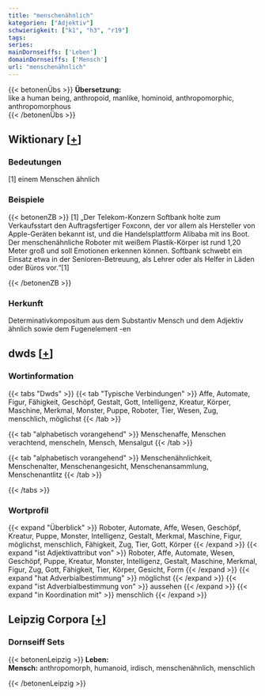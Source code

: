 ```yaml
---
title: "menschenähnlich"
kategorien: ["Adjektiv"]
schwierigkeit: ["k1", "h3", "r19"]
tags:
series:
mainDornseiffs: ['Leben']
domainDornseiffs: ['Mensch']
url: "menschenähnlich"
---
```


{{< betonenÜbs >}}
**Übersetzung:**  
like a human being, anthropoid, manlike, hominoid, anthropomorphic, anthropomorphous  
{{< /betonenÜbs >}}

## Wiktionary [[+](https://de.wiktionary.org/wiki/menschenähnlich)]

### Bedeutungen
[1] einem Menschen ähnlich  

### Beispiele
{{< betonenZB >}}
[1] „Der Telekom-Konzern Softbank holte zum Verkaufsstart den Auftragsfertiger Foxconn, der vor allem als Hersteller von Apple-Geräten bekannt ist, und die Handelsplattform Alibaba mit ins Boot. Der menschenähnliche Roboter mit weißem Plastik-Körper ist rund 1,20 Meter groß und soll Emotionen erkennen können. Softbank schwebt ein Einsatz etwa in der Senioren-Betreuung, als Lehrer oder als Helfer in Läden oder Büros vor.“[1]  

{{< /betonenZB >}}
### Herkunft
Determinativkompositum aus dem Substantiv Mensch und dem Adjektiv ähnlich sowie dem Fugenelement -en  



## dwds [[+](https://www.dwds.de/wb/menschenähnlich)]

### Wortinformation
{{< tabs "Dwds" >}}
{{< tab "Typische Verbindungen" >}}
Affe, Automate, Figur, Fähigkeit, Geschöpf, Gestalt, Gott, Intelligenz, Kreatur, Körper, Maschine, Merkmal, Monster, Puppe, Roboter, Tier, Wesen, Zug, menschlich, möglichst
{{< /tab >}}

{{< tab "alphabetisch vorangehend" >}}
Menschenaffe, Menschen verachtend, menscheln, Mensch, Mensalgut
{{< /tab >}}

{{< tab "alphabetisch vorangehend" >}}
Menschenähnlichkeit, Menschenalter, Menschenangesicht, Menschenansammlung, Menschenantlitz
{{< /tab >}}

{{< /tabs >}}

### Wortprofil
{{< expand "Überblick" >}} Roboter, Automate, Affe, Wesen, Geschöpf, Kreatur, Puppe, Monster, Intelligenz, Gestalt, Merkmal, Maschine, Figur, möglichst, menschlich, Fähigkeit, Zug, Tier, Gott, Körper {{< /expand >}}
{{< expand "ist Adjektivattribut von" >}} Roboter, Affe, Automate, Wesen, Geschöpf, Puppe, Kreatur, Monster, Intelligenz, Gestalt, Maschine, Merkmal, Figur, Zug, Gott, Fähigkeit, Tier, Körper, Gesicht, Form {{< /expand >}}
{{< expand "hat Adverbialbestimmung" >}} möglichst {{< /expand >}}
{{< expand "ist Adverbialbestimmung von" >}} aussehen {{< /expand >}}
{{< expand "in Koordination mit" >}} menschlich {{< /expand >}}

## Leipzig Corpora [[+](https://corpora.uni-leipzig.de/en/res?word=menschenähnlich&corpusId=deu_newscrawl-public_2018)]

### Dornseiff Sets
{{< betonenLeipzig >}}
**Leben:**  
**Mensch:** anthropomorph, humanoid, irdisch, menschenähnlich, menschlich  

{{< /betonenLeipzig >}}
